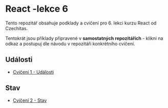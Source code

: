 # React -lekce 6

Tento repozitář obsahuje podklady a cvičení pro 6. lekci kurzu React od Czechitas.

Tentokrát jsou příklady připravené v **samostatných repozitářích** - klikni na odkaz a postupuj dle návodu v repozitáři konkrétního cvičení.

## Události

- [Cvičení 1 - Události](https://github.com/Czechitas-React-podklady/Cviceni-React-udalosti)


## Stav

- [Cvičení 2 - Stav](https://github.com/Czechitas-React-podklady/Cviceni-React-stav)

